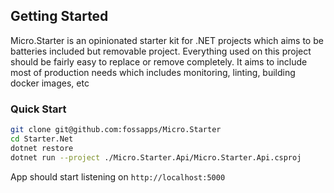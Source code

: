 ## Getting Started

Micro.Starter is an opinionated starter kit for .NET projects which aims to be batteries included but removable project.
Everything used on this project should be fairly easy to replace or remove completely. It aims to include most
of production needs which includes monitoring, linting, building docker images, etc

### Quick Start
```bash
git clone git@github.com:fossapps/Micro.Starter
cd Starter.Net
dotnet restore
dotnet run --project ./Micro.Starter.Api/Micro.Starter.Api.csproj
```
App should start listening on `http://localhost:5000`
